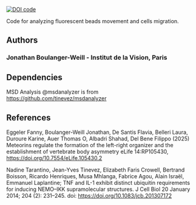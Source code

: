 
[![DOI code](https://zenodo.org/badge/DOI/10.5281/zenodo.15622176.svg)](https://doi.org/10.5281/zenodo.15622176)

Code for analyzing fluorescent beads movement and cells migration.   

Authors
-------
### Jonathan Boulanger-Weill - Institut de la Vision, Paris 

Dependencies
------------
MSD Analysis @msdanalyzer is from https://github.com/tinevez/msdanalyzer 

References 
----------
Eggeler Fanny, Boulanger-Weill Jonathan, De Santis Flavia, Belleri Laura, Duroure Karine, Auer Thomas O, Albadri Shahad, Del Bene Filippo (2025) Meteorins regulate the formation of the left-right organizer and the establishment of vertebrate body asymmetry eLife 14:RP105430, https://doi.org/10.7554/eLife.105430.2

Nadine Tarantino, Jean-Yves Tinevez, Elizabeth Faris Crowell, Bertrand Boisson, Ricardo Henriques, Musa Mhlanga, Fabrice Agou, Alain Israël, Emmanuel Laplantine; TNF and IL-1 exhibit distinct ubiquitin requirements for inducing NEMO–IKK supramolecular structures. J Cell Biol 20 January 2014; 204 (2): 231–245. doi: https://doi.org/10.1083/jcb.201307172


